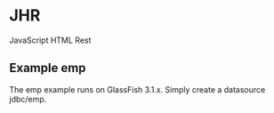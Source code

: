 # JHR
JavaScript HTML Rest

## Example emp
The emp example runs on GlassFish 3.1.x.
Simply create a datasource jdbc/emp.
